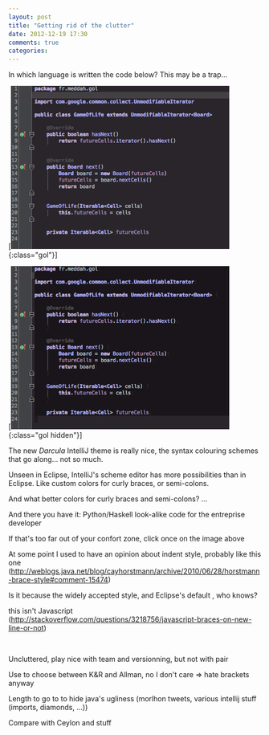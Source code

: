 ```yaml
---
layout: post
title: "Getting rid of the clutter"
date: 2012-12-19 17:30
comments: true
categories: 
---
```

<style type="text/css">
	.hidden { display:none; }
</style>

<script type="text/coffeescript">
	jQuery ->
		jQuery('.gol').click ->
			jQuery('.gol').toggleClass('hidden')
</script>


In which language is written the code below? This may be a trap...
<br/>


[![](/images/GOL_I.png){:class="gol"}]

[![](/images/GOL_II.png){:class="gol hidden"}]



The new _Darcula_ IntelliJ theme is really nice, the syntax colouring schemes that go along... not so much. 

Unseen in Eclipse, IntelliJ's scheme editor has more possibilities than in Eclipse. Like custom colors for curly braces, or semi-colons.

And what better colors for curly braces and semi-colons? ...

And there you have it: Python/Haskell look-alike code for the entreprise developer

If that's too far out of your confort zone, click once on the image above


At some point I used to have an opinion about indent style, probably like this one (http://weblogs.java.net/blog/cayhorstmann/archive/2010/06/28/horstmann-brace-style#comment-15474)

Is it because the widely accepted style, and Eclipse's default , who knows?



this isn't Javascript (http://stackoverflow.com/questions/3218756/javascript-braces-on-new-line-or-not)

<br>


Uncluttered, play nice with team and versionning, but not with pair


Use to choose between K&R and Allman, no I don't care => hate brackets anyway


Length to go to to hide java's ugliness (morlhon tweets, various intellij stuff (imports, diamonds, …))


Compare with Ceylon and stuff

